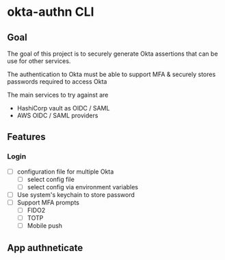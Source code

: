 # okta-authn CLI

## Goal

The goal of this project is to securely generate Okta assertions that can be 
use for other services.

The authentication to Okta must be able to support MFA & securely stores passwords 
required to access Okta

The main services to try against are
 * HashiCorp vault as OIDC / SAML
 * AWS OIDC / SAML providers


## Features

### Login

 - [ ] configuration file for multiple Okta
    - [ ] select config file
    - [ ] select config via environment variables
 - [ ] Use system's keychain to store password
 - [ ] Support MFA prompts
    - [ ] FIDO2
    - [ ] TOTP
    - [ ] Mobile push

## App authneticate


